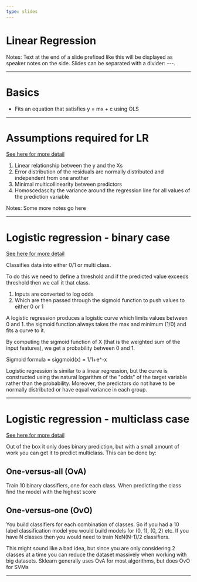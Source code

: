 ```yaml
---
type: slides
---
```


# Linear Regression

Notes: Text at the end of a slide prefixed like this will be displayed as
speaker notes on the side. Slides can be separated with a divider: ---.

---

# Basics

- Fits an equation that satisfies y = mx + c using OLS

---

# Assumptions required for LR

[See here for more detail](https://towardsdatascience.com/assumptions-of-linear-regression-5d87c347140)

1. Linear relationship between the y and the Xs
2. Error distribution of the residuals are normally distributed and independent from one another
3. Minimal multicollinearity between predictors
4. Homoscedascity the variance around the regression line for all values of the prediction variable

Notes: Some more notes go here

---

# Logistic regression - binary case

[See here for more detail](https://towardsdatascience.com/logistic-regression-explained-9ee73cede081)

Classifies data into either 0/1 or multi class.

To do this we need to define a threshold and if the predicted value exceeds threshold then we call it that class.

1. Inputs are converted to log odds
2. Which are then passed through the sigmoid function to push values to either 0 or 1

A logistic regression produces a logistic curve which limits values between 0 and 1.
the sigmoid function always takes the max and minimum (1/0) and fits a curve to it.

By computing the sigmoid function of X (that is the weighted sum of the input features), we get a probability between 0 and 1.

Sigmoid formula = siggmoid(x) =  1/1+e^-x

Logistic regression is similar to a linear regression, but the curve is constructed using the natural logarithm of the "odds" of the target variable rather than the probability. 
Moreover, the predictors do not have to be normally distributed or have equal variance in each group.

---

# Logistic regression - multiclass case

[See here for more detail](https://www.experfy.com/blog/the-logistic-regression-algorithm/)

Out of the box it only does binary prediction, but with a small amount of work you can get it to predict multiclass. This can be done by:

## One-versus-all (OvA)

Train 10 binary classifiers, one for each class. When predicting the class find the model with the highest score

## One-versus-one (OvO)

You build classifiers for each combination of classes. So if you had a 10 label classification model you would build models for (0, 1), (0, 2) etc.
If you have N classes then you would need to train NxN(N-1)/2 classifiers. 

This might sound like a bad idea, but since you are only considering 2 classes at a time you can reduce the dataset massively when working with big datasets.
Sklearn generally uses OvA for most algorithms, but does OvO for SVMs

---
